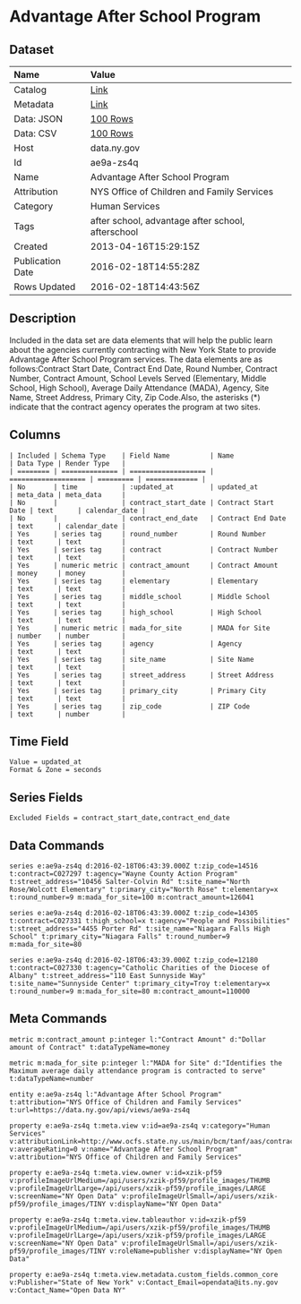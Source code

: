 # Advantage After School Program

## Dataset

| Name | Value |
| :--- | :---- |
| Catalog | [Link](https://catalog.data.gov/dataset/advantage-after-school-program) |
| Metadata | [Link](https://data.ny.gov/api/views/ae9a-zs4q) |
| Data: JSON | [100 Rows](https://data.ny.gov/api/views/ae9a-zs4q/rows.json?max_rows=100) |
| Data: CSV | [100 Rows](https://data.ny.gov/api/views/ae9a-zs4q/rows.csv?max_rows=100) |
| Host | data.ny.gov |
| Id | ae9a-zs4q |
| Name | Advantage After School Program |
| Attribution | NYS Office of Children and Family Services |
| Category | Human Services |
| Tags | after school, advantage after school, afterschool |
| Created | 2013-04-16T15:29:15Z |
| Publication Date | 2016-02-18T14:55:28Z |
| Rows Updated | 2016-02-18T14:43:56Z |

## Description

Included in the data set are data elements that will help the public learn about the agencies currently contracting with New York State to provide Advantage After School Program services. The data elements are as follows:Contract Start Date, Contract End Date, Round Number, Contract Number, Contract Amount, School Levels Served (Elementary, Middle School, High School), Average Daily Attendance (MADA), Agency, Site Name, Street Address, Primary City, Zip Code.Also, the asterisks (*) indicate that the contract agency operates the program at two sites.

## Columns

```ls
| Included | Schema Type    | Field Name          | Name                | Data Type | Render Type   |
| ======== | ============== | =================== | =================== | ========= | ============= |
| No       | time           | :updated_at         | updated_at          | meta_data | meta_data     |
| No       |                | contract_start_date | Contract Start Date | text      | calendar_date |
| No       |                | contract_end_date   | Contract End Date   | text      | calendar_date |
| Yes      | series tag     | round_number        | Round Number        | text      | text          |
| Yes      | series tag     | contract            | Contract Number     | text      | text          |
| Yes      | numeric metric | contract_amount     | Contract Amount     | money     | money         |
| Yes      | series tag     | elementary          | Elementary          | text      | text          |
| Yes      | series tag     | middle_school       | Middle School       | text      | text          |
| Yes      | series tag     | high_school         | High School         | text      | text          |
| Yes      | numeric metric | mada_for_site       | MADA for Site       | number    | number        |
| Yes      | series tag     | agency              | Agency              | text      | text          |
| Yes      | series tag     | site_name           | Site Name           | text      | text          |
| Yes      | series tag     | street_address      | Street Address      | text      | text          |
| Yes      | series tag     | primary_city        | Primary City        | text      | text          |
| Yes      | series tag     | zip_code            | ZIP Code            | text      | number        |
```

## Time Field

```ls
Value = updated_at
Format & Zone = seconds
```

## Series Fields

```ls
Excluded Fields = contract_start_date,contract_end_date
```

## Data Commands

```ls
series e:ae9a-zs4q d:2016-02-18T06:43:39.000Z t:zip_code=14516 t:contract=C027297 t:agency="Wayne County Action Program" t:street_address="10456 Salter-Colvin Rd" t:site_name="North Rose/Wolcott Elementary" t:primary_city="North Rose" t:elementary=x t:round_number=9 m:mada_for_site=100 m:contract_amount=126041

series e:ae9a-zs4q d:2016-02-18T06:43:39.000Z t:zip_code=14305 t:contract=C027331 t:high_school=x t:agency="People and Possibilities" t:street_address="4455 Porter Rd" t:site_name="Niagara Falls High School" t:primary_city="Niagara Falls" t:round_number=9 m:mada_for_site=80

series e:ae9a-zs4q d:2016-02-18T06:43:39.000Z t:zip_code=12180 t:contract=C027330 t:agency="Catholic Charities of the Diocese of Albany" t:street_address="110 East Sunnyside Way" t:site_name="Sunnyside Center" t:primary_city=Troy t:elementary=x t:round_number=9 m:mada_for_site=80 m:contract_amount=110000
```

## Meta Commands

```ls
metric m:contract_amount p:integer l:"Contract Amount" d:"Dollar amount of Contract" t:dataTypeName=money

metric m:mada_for_site p:integer l:"MADA for Site" d:"Identifies the Maximum average daily attendance program is contracted to serve" t:dataTypeName=number

entity e:ae9a-zs4q l:"Advantage After School Program" t:attribution="NYS Office of Children and Family Services" t:url=https://data.ny.gov/api/views/ae9a-zs4q

property e:ae9a-zs4q t:meta.view v:id=ae9a-zs4q v:category="Human Services" v:attributionLink=http://www.ocfs.state.ny.us/main/bcm/tanf/aas/contractlistAAS.pdf v:averageRating=0 v:name="Advantage After School Program" v:attribution="NYS Office of Children and Family Services"

property e:ae9a-zs4q t:meta.view.owner v:id=xzik-pf59 v:profileImageUrlMedium=/api/users/xzik-pf59/profile_images/THUMB v:profileImageUrlLarge=/api/users/xzik-pf59/profile_images/LARGE v:screenName="NY Open Data" v:profileImageUrlSmall=/api/users/xzik-pf59/profile_images/TINY v:displayName="NY Open Data"

property e:ae9a-zs4q t:meta.view.tableauthor v:id=xzik-pf59 v:profileImageUrlMedium=/api/users/xzik-pf59/profile_images/THUMB v:profileImageUrlLarge=/api/users/xzik-pf59/profile_images/LARGE v:screenName="NY Open Data" v:profileImageUrlSmall=/api/users/xzik-pf59/profile_images/TINY v:roleName=publisher v:displayName="NY Open Data"

property e:ae9a-zs4q t:meta.view.metadata.custom_fields.common_core v:Publisher="State of New York" v:Contact_Email=opendata@its.ny.gov v:Contact_Name="Open Data NY"
```